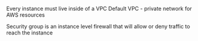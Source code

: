 
Every instance must live inside of a VPC
Default VPC - private network for AWS resources

Security group is an instance level firewall that will allow or deny traffic to reach the instance